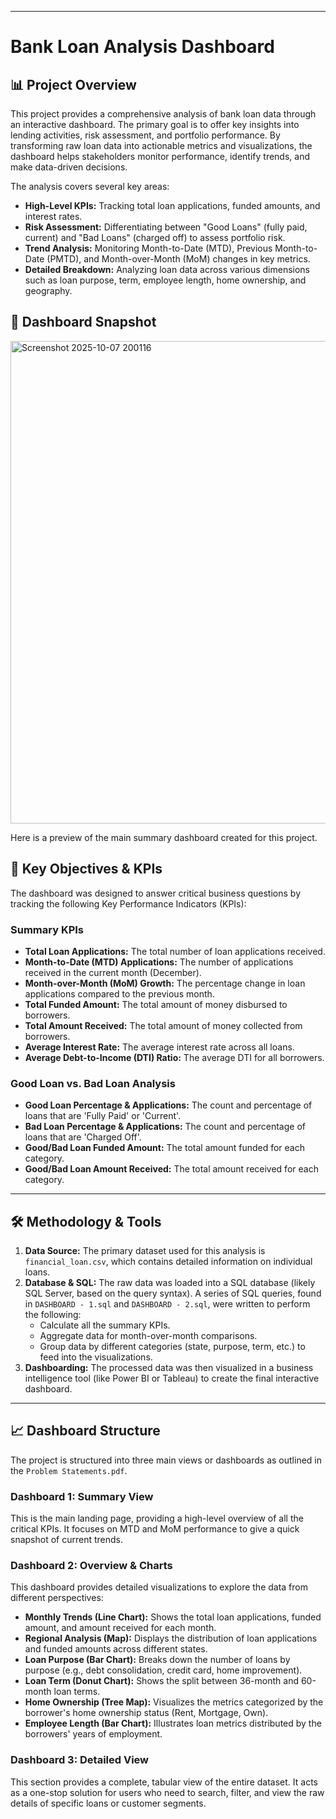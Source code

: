 
---

# Bank Loan Analysis Dashboard

## 📊 Project Overview

This project provides a comprehensive analysis of bank loan data through an interactive dashboard. The primary goal is to offer key insights into lending activities, risk assessment, and portfolio performance. By transforming raw loan data into actionable metrics and visualizations, the dashboard helps stakeholders monitor performance, identify trends, and make data-driven decisions.

The analysis covers several key areas:
* **High-Level KPIs:** Tracking total loan applications, funded amounts, and interest rates.
* **Risk Assessment:** Differentiating between "Good Loans" (fully paid, current) and "Bad Loans" (charged off) to assess portfolio risk.
* **Trend Analysis:** Monitoring Month-to-Date (MTD), Previous Month-to-Date (PMTD), and Month-over-Month (MoM) changes in key metrics.
* **Detailed Breakdown:** Analyzing loan data across various dimensions such as loan purpose, term, employee length, home ownership, and geography.

## 📸 Dashboard Snapshot
<img width="1529" height="772" alt="Screenshot 2025-10-07 200116" src="https://github.com/user-attachments/assets/92cda87a-d421-45da-a3d6-100968186230" />

Here is a preview of the main summary dashboard created for this project.



## 🎯 Key Objectives & KPIs

The dashboard was designed to answer critical business questions by tracking the following Key Performance Indicators (KPIs):

### Summary KPIs
* **Total Loan Applications:** The total number of loan applications received.
* **Month-to-Date (MTD) Applications:** The number of applications received in the current month (December).
* **Month-over-Month (MoM) Growth:** The percentage change in loan applications compared to the previous month.
* **Total Funded Amount:** The total amount of money disbursed to borrowers.
* **Total Amount Received:** The total amount of money collected from borrowers.
* **Average Interest Rate:** The average interest rate across all loans.
* **Average Debt-to-Income (DTI) Ratio:** The average DTI for all borrowers.

### Good Loan vs. Bad Loan Analysis
* **Good Loan Percentage & Applications:** The count and percentage of loans that are 'Fully Paid' or 'Current'.
* **Bad Loan Percentage & Applications:** The count and percentage of loans that are 'Charged Off'.
* **Good/Bad Loan Funded Amount:** The total amount funded for each category.
* **Good/Bad Loan Amount Received:** The total amount received for each category.

---

## 🛠️ Methodology & Tools

1.  **Data Source:** The primary dataset used for this analysis is `financial_loan.csv`, which contains detailed information on individual loans.
2.  **Database & SQL:** The raw data was loaded into a SQL database (likely SQL Server, based on the query syntax). A series of SQL queries, found in `DASHBOARD - 1.sql` and `DASHBOARD - 2.sql`, were written to perform the following:
    * Calculate all the summary KPIs.
    * Aggregate data for month-over-month comparisons.
    * Group data by different categories (state, purpose, term, etc.) to feed into the visualizations.
3.  **Dashboarding:** The processed data was then visualized in a business intelligence tool (like Power BI or Tableau) to create the final interactive dashboard.

---

## 📈 Dashboard Structure

The project is structured into three main views or dashboards as outlined in the `Problem Statements.pdf`.

### Dashboard 1: Summary View
This is the main landing page, providing a high-level overview of all the critical KPIs. It focuses on MTD and MoM performance to give a quick snapshot of current trends.

### Dashboard 2: Overview & Charts
This dashboard provides detailed visualizations to explore the data from different perspectives:
* **Monthly Trends (Line Chart):** Shows the total loan applications, funded amount, and amount received for each month.
* **Regional Analysis (Map):** Displays the distribution of loan applications and funded amounts across different states.
* **Loan Purpose (Bar Chart):** Breaks down the number of loans by purpose (e.g., debt consolidation, credit card, home improvement).
* **Loan Term (Donut Chart):** Shows the split between 36-month and 60-month loan terms.
* **Home Ownership (Tree Map):** Visualizes the metrics categorized by the borrower's home ownership status (Rent, Mortgage, Own).
* **Employee Length (Bar Chart):** Illustrates loan metrics distributed by the borrowers' years of employment.

### Dashboard 3: Detailed View
This section provides a complete, tabular view of the entire dataset. It acts as a one-stop solution for users who need to search, filter, and view the raw details of specific loans or customer segments.
